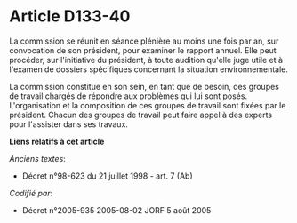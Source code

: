 # Article D133-40

La commission se réunit en séance plénière au moins une fois par an, sur convocation de son président, pour examiner le
rapport annuel. Elle peut procéder, sur l'initiative du président, à toute audition qu'elle juge utile et à l'examen de
dossiers spécifiques concernant la situation environnementale.

La commission constitue en son sein, en tant que de besoin, des groupes de travail chargés de répondre aux problèmes qui lui
sont posés. L'organisation et la composition de ces groupes de travail sont fixées par le président. Chacun des groupes de
travail peut faire appel à des experts pour l'assister dans ses travaux.

**Liens relatifs à cet article**

_Anciens textes_:

  - Décret n°98-623 du 21 juillet 1998 - art. 7 (Ab)

_Codifié par_:

  - Décret n°2005-935 2005-08-02 JORF 5 août 2005
